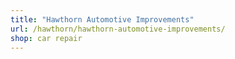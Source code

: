```yaml
---
title: "Hawthorn Automotive Improvements"
url: /hawthorn/hawthorn-automotive-improvements/
shop: car repair
---
```

